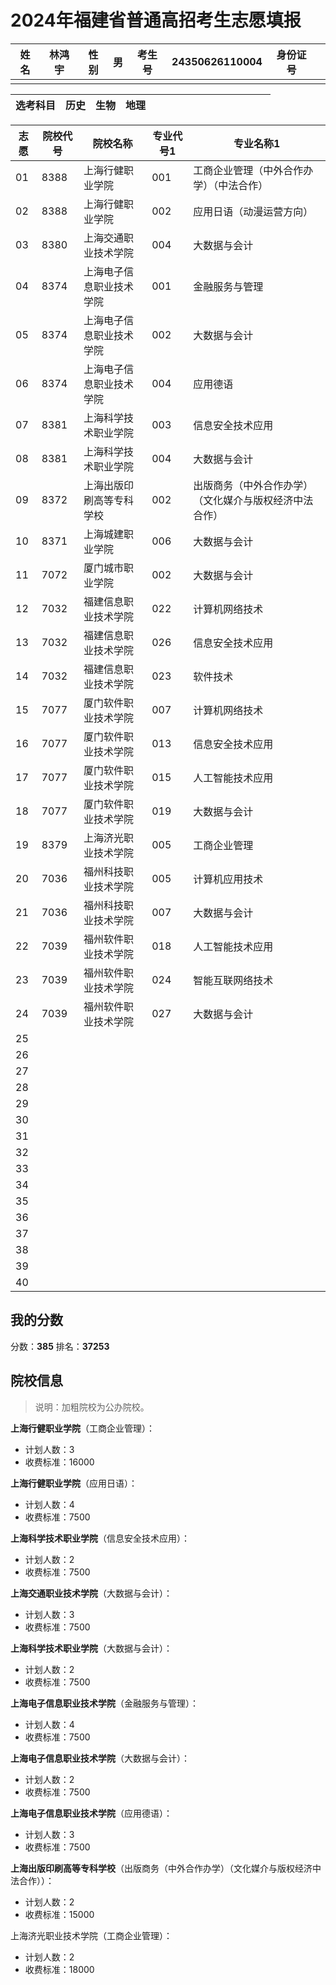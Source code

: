 # 2024年福建省普通高招考生志愿填报

| 姓名 | 林鸿宇 | 性别 | 男 | 考生号 | 24350626110004 | 身份证号 |         |
|------|---------|------|----|---------|----------------|-----------|---------|
|      |         |      |    |         |                |           |         |

| 选考科目 | 历史 | 生物 | 地理 |   |   |   |   |   |   |   |   |   |   |   |   |
|----------|------|------|------|---|---|---|---|---|---|---|---|---|---|---|---|


| 志愿 | 院校代号 | 院校名称 | 专业代号1 | 专业名称1 |
|------|----------|----------|-----------|----------|
| 01   | 8388     | 上海行健职业学院 | 001       | 工商企业管理（中外合作办学）（中法合作） |
| 02   | 8388     | 上海行健职业学院 | 002       | 应用日语（动漫运营方向） |
| 03   | 8380     | 上海交通职业技术学院 | 004       | 大数据与会计 |
| 04   | 8374     | 上海电子信息职业技术学院 | 001       | 金融服务与管理 |
| 05   | 8374     | 上海电子信息职业技术学院 | 002       | 大数据与会计 |
| 06   | 8374     | 上海电子信息职业技术学院 | 004       | 应用德语 |
| 07   | 8381     | 上海科学技术职业学院 | 003       | 信息安全技术应用 |
| 08   | 8381     | 上海科学技术职业学院 | 004       | 大数据与会计 |
| 09   | 8372     | 上海出版印刷高等专科学校 | 002       | 出版商务（中外合作办学）（文化媒介与版权经济中法合作） |
| 10   | 8371     | 上海城建职业学院 | 006       | 大数据与会计 |
| 11   | 7072     | 厦门城市职业学院 | 002       | 大数据与会计 |
| 12   | 7032     | 福建信息职业技术学院 | 022       | 计算机网络技术 |
| 13   | 7032     | 福建信息职业技术学院 | 026       | 信息安全技术应用 |
| 14   | 7032     | 福建信息职业技术学院 | 023       | 软件技术 |
| 15   | 7077     | 厦门软件职业技术学院 | 007       | 计算机网络技术 |
| 16   | 7077     | 厦门软件职业技术学院 | 013       | 信息安全技术应用 |
| 17   | 7077     | 厦门软件职业技术学院 | 015       | 人工智能技术应用 |
| 18   | 7077     | 厦门软件职业技术学院 | 019       | 大数据与会计 |
| 19   | 8379     | 上海济光职业技术学院 | 005       | 工商企业管理 |
| 20   | 7036     | 福州科技职业技术学院 | 005       | 计算机应用技术 |
| 21   | 7036     | 福州科技职业技术学院 | 007       | 大数据与会计 |
| 22   | 7039     | 福州软件职业技术学院 | 018       | 人工智能技术应用 |
| 23   | 7039     | 福州软件职业技术学院 | 024       | 智能互联网络技术 |
| 24   | 7039     | 福州软件职业技术学院 | 027       | 大数据与会计 |
| 25   |          |          |           |          |
| 26   |          |          |           |          |
| 27   |          |          |           |          |
| 28   |          |          |           |          |
| 29   |          |          |           |          |
| 30   |          |          |           |          |
| 31   |          |          |           |          |
| 32   |          |          |           |          |
| 33   |          |          |           |          |
| 34   |          |          |           |          |
| 35   |          |          |           |          |
| 36   |          |          |           |          |
| 37   |          |          |           |          |
| 38   |          |          |           |          |
| 39   |          |          |           |          |
| 40   |          |          |           |          |

## 我的分数

分数：**385**
排名：**37253**

## 院校信息

> 说明：加粗院校为公办院校。

**上海行健职业学院**（工商企业管理）：
- 计划人数：3
- 收费标准：16000

**上海行健职业学院**（应用日语）：
- 计划人数：4
- 收费标准：7500

**上海科学技术职业学院**（信息安全技术应用）：
- 计划人数：2
- 收费标准：7500

**上海交通职业技术学院**（大数据与会计）：
- 计划人数：3
- 收费标准：7500

**上海科学技术职业学院**（大数据与会计）：
- 计划人数：2
- 收费标准：7500

**上海电子信息职业技术学院**（金融服务与管理）：
- 计划人数：4
- 收费标准：7500

**上海电子信息职业技术学院**（大数据与会计）：
- 计划人数：2
- 收费标准：7500

**上海电子信息职业技术学院**（应用德语）：
- 计划人数：3
- 收费标准：7500

**上海出版印刷高等专科学校**（出版商务（中外合作办学）（文化媒介与版权经济中法合作））：
- 计划人数：2
- 收费标准：15000

上海济光职业技术学院（工商企业管理）：
- 计划人数：2
- 收费标准：18000
